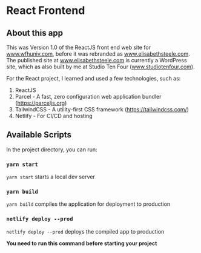 # React Frontend

## About this app
This was Version 1.0 of the ReactJS front end web site for www.wfhuniv.com, before it was rebranded as www.elisabethsteele.com. The published site at www.elisabethsteele.com is currently a WordPress site, which as also built by me at Studio Ten Four (www.studiotenfour.com).

For the React project, I learned and used a few technologies, such as:
1. ReactJS
2. Parcel - A fast, zero configuration web application bundler (https://parceljs.org)
3. TailwindCSS - A utility-first CSS framework (https://tailwindcss.com/)
4. Netlify - For CI/CD and hosting

## Available Scripts

In the project directory, you can run:

### `yarn start`

`yarn start` starts a local dev server

### `yarn build`

`yarn build` compiles the application for deployment to production

### `netlify deploy --prod`


`netlify deploy --prod` deploys the compiled app to production

**You need to run this command before starting your project**
